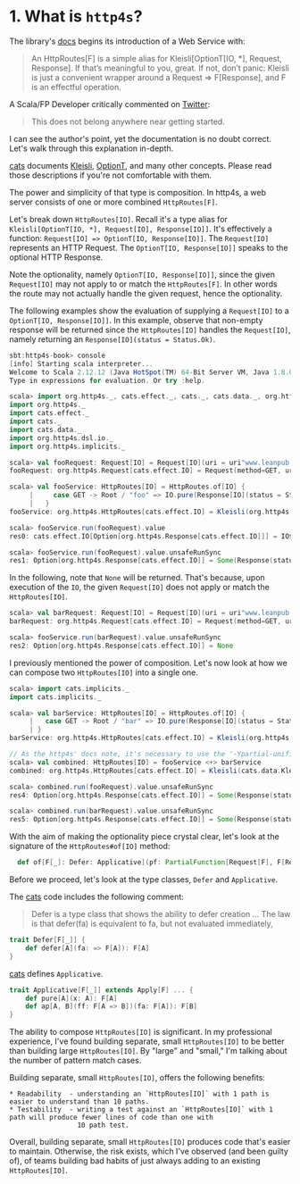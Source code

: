 # 1. What is `http4s`?

The library's [docs](https://http4s.org/v0.21/service/) begins its introduction of a Web Service with:

> An HttpRoutes[F] is a simple alias for Kleisli[OptionT[IO, *], Request, Response]. If that’s meaningful to you,
> great. If not, don’t panic: Kleisli is just a convenient wrapper around a Request => F[Response], and F is an
> effectful operation.

A Scala/FP Developer critically commented on [Twitter](https://twitter.com/hmemcpy/status/1215198123502571521):

> This does not belong anywhere near getting started.

I can see the author's point, yet the documentation is no doubt correct. Let's walk through this explanation in-depth.

[cats](https://github.com/typelevel/cats) documents [Kleisli](https://typelevel.org/cats/datatypes/kleisli.html), [OptionT](https://typelevel.org/cats/datatypes/optiont.html),
and many other concepts. Please read those descriptions if you're not comfortable with them.

The power and simplicity of that type is composition. In http4s, a web server consists of one or more combined `HttpRoutes[F]`.

Let's break down `HttpRoutes[IO]`. Recall it's a type alias for `Kleisli[OptionT[IO, *], Request[IO], Response[IO]]`. It's effectively
a function: `Request[IO] => OptionT[IO, Response[IO]]`. The `Request[IO]` represents an HTTP Request. The `OptionT[IO, Response[IO]]`
speaks to the optional HTTP Response.

Note the optionality, namely `OptionT[IO, Response[IO]]`, since the given `Request[IO]` may not apply to or match the
`HttpRoutes[F]`. In other words the route may not actually handle the given request, hence the optionality.

The following examples show the evaluation of supplying a `Request[IO]` to a `OptionT[IO, Response[IO]]`. In this
example, observe that non-empty response will be returned since the `HttpRoutes[IO]` handles the `Request[IO]`, namely
returning an `Response[IO](status = Status.Ok)`.

```scala
sbt:http4s-book> console
[info] Starting scala interpreter...
Welcome to Scala 2.12.12 (Java HotSpot(TM) 64-Bit Server VM, Java 1.8.0_112).
Type in expressions for evaluation. Or try :help.

scala> import org.http4s._, cats.effect._, cats._, cats.data._, org.http4s.dsl.io._, org.http4s.implicits._
import org.http4s._
import cats.effect._
import cats._
import cats.data._
import org.http4s.dsl.io._
import org.http4s.implicits._

scala> val fooRequest: Request[IO] = Request[IO](uri = uri"www.leanpub.com").withPathInfo("/foo")
fooRequest: org.http4s.Request[cats.effect.IO] = Request(method=GET, uri=/foo, headers=Headers())

scala> val fooService: HttpRoutes[IO] = HttpRoutes.of[IO] {
     |     case GET -> Root / "foo" => IO.pure(Response[IO](status = Status.Ok))
     |   }
fooService: org.http4s.HttpRoutes[cats.effect.IO] = Kleisli(org.http4s.HttpRoutes$$$Lambda$4760/1573956710@6093fe7c)

scala> fooService.run(fooRequest).value
res0: cats.effect.IO[Option[org.http4s.Response[cats.effect.IO]]] = IO$1434040922

scala> fooService.run(fooRequest).value.unsafeRunSync
res1: Option[org.http4s.Response[cats.effect.IO]] = Some(Response(status=200, headers=Headers()))
```

In the following, note that `None` will be returned. That's because, upon execution of the `IO`,
the given `Request[IO]` does not apply or match the `HttpRoutes[IO]`.

```scala
scala> val barRequest: Request[IO] = Request[IO](uri = uri"www.leanpub.com").withPathInfo("/bar")
barRequest: org.http4s.Request[cats.effect.IO] = Request(method=GET, uri=/bar, headers=Headers())

scala> fooService.run(barRequest).value.unsafeRunSync
res2: Option[org.http4s.Response[cats.effect.IO]] = None
```

I previously mentioned the power of composition. Let's now look at how we can compose two `HttpRoutes[IO]` into a single
one.

```scala
scala> import cats.implicits._
import cats.implicits._

scala> val barService: HttpRoutes[IO] = HttpRoutes.of[IO] {
     |   case GET -> Root / "bar" => IO.pure(Response[IO](status = Status.NoContent))
     | }
barService: org.http4s.HttpRoutes[cats.effect.IO] = Kleisli(org.http4s.HttpRoutes$$$Lambda$4760/1573956710@60088dfe)

// As the http4s' docs note, it's necessary to use the '-Ypartial-unification' scalac option when using `<+>`
scala> val combined: HttpRoutes[IO] = fooService <+> barService
combined: org.http4s.HttpRoutes[cats.effect.IO] = Kleisli(cats.data.KleisliSemigroupK$$Lambda$4828/455661998@2dc11b92)

scala> combined.run(fooRequest).value.unsafeRunSync
res4: Option[org.http4s.Response[cats.effect.IO]] = Some(Response(status=200, headers=Headers()))

scala> combined.run(barRequest).value.unsafeRunSync
res5: Option[org.http4s.Response[cats.effect.IO]] = Some(Response(status=204, headers=Headers()))
```

With the aim of making the optionality piece crystal clear, let's look at the signature of the `HttpRoutes#of[IO]` method:


```scala
  def of[F[_]: Defer: Applicative](pf: PartialFunction[Request[F], F[Response[F]]]): HttpRoutes[F] =
```

Before we proceed, let's look at the type classes, `Defer` and `Applicative`.

The [cats](https://github.com/typelevel/cats/blob/v2.4.2/core/src/main/scala/cats/Defer.scala#L6-L22) code includes
the following comment:

> Defer is a type class that shows the ability to defer creation
> ...
> The law is that defer(fa) is equivalent to fa, but not evaluated immediately,

```scala
trait Defer[F[_]] {
    def defer[A](fa: => F[A]): F[A]
}
```

[cats](https://github.com/typelevel/cats/blob/v2.4.2/core/src/main/scala/cats/Applicative.scala#L18-L31) defines `Applicative`.

```scala
trait Applicative[F[_]] extends Apply[F] ... {
    def pure[A](x: A): F[A]
    def ap[A, B](ff: F[A => B])(fa: F[A]): F[B]
}
```

The ability to compose `HttpRoutes[IO]` is significant. In my professional experience, I've found building separate, small `HttpRoutes[IO]`
to be better than building large `HttpRoutes[IO]`. By "large" and "small," I'm talking about the number of pattern match cases.

Building separate, small `HttpRoutes[IO]`, offers the following benefits:

    * Readability  - understanding an `HttpRoutes[IO]` with 1 path is easier to understand than 10 paths.
    * Testability  - writing a test against an `HttpRoutes[IO]` with 1 path will produce fewer lines of code than one with
                     10 path test.

Overall, building separate, small `HttpRoutes[IO]` produces code that's easier to maintain. Otherwise, the risk exists,
which I've observed (and been guilty of), of teams building bad habits of just always adding to an existing `HttpRoutes[IO]`.